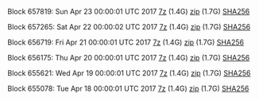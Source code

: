 Block 657819: Sun Apr 23 00:00:01 UTC 2017 [7z](https://transfer.sh/if9lE/bootstrap.dat.20170423.7z) (1.4G) [zip](https://transfer.sh/JvJQn/bootstrap.dat.20170423.zip) (1.7G) [SHA256](https://transfer.sh/Nxc8d/sha256.txt)

Block 657265: Sat Apr 22 00:00:02 UTC 2017 [7z](https://transfer.sh/10e4vm/bootstrap.dat.20170422.7z) (1.4G) [zip](https://transfer.sh/10PRY9/bootstrap.dat.20170422.zip) (1.7G) [SHA256](https://transfer.sh/gUf1r/sha256.txt)

Block 656719: Fri Apr 21 00:00:01 UTC 2017 [7z](https://transfer.sh/VmRTG/bootstrap.dat.20170421.7z) (1.4G) [zip](https://transfer.sh/vGOfE/bootstrap.dat.20170421.zip) (1.7G) [SHA256](https://transfer.sh/Zs5BV/sha256.txt)

Block 656175: Thu Apr 20 00:00:01 UTC 2017 [7z](https://transfer.sh/RQFCV/bootstrap.dat.20170420.7z) (1.4G) [zip](https://transfer.sh/dM9Iy/bootstrap.dat.20170420.zip) (1.7G) [SHA256](https://transfer.sh/nPlFV/sha256.txt)

Block 655621: Wed Apr 19 00:00:01 UTC 2017 [7z](https://transfer.sh/qES8b/bootstrap.dat.20170419.7z) (1.4G) [zip](https://transfer.sh/m15j3/bootstrap.dat.20170419.zip) (1.7G) [SHA256](https://transfer.sh/AIxlB/sha256.txt)

Block 655078: Tue Apr 18 00:00:01 UTC 2017 [7z](https://transfer.sh/J2HI/bootstrap.dat.20170418.7z) (1.4G) [zip](https://transfer.sh/hdodz/bootstrap.dat.20170418.zip) (1.7G) [SHA256](https://transfer.sh/dGI19/sha256.txt)
